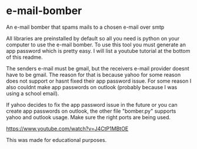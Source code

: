 # e-mail-bomber
An e-mail bomber that spams mails to a chosen e-mail over smtp

All libraries are preinstalled by default so all you need is python on your computer to use the e-mail bomber. To use this tool you must generate an app password which is pretty easy. I will list a youtube tutorial at the bottom of this readme.

The senders e-mail must be gmail, but the receivers e-mail provider doesnt have to be gmail. The reason for that is because yahoo for some reason does not support or hasnt fixed their app password issue. For some reason I also couldnt make app passwords on outlook (probably because I was using a school email). 

If yahoo decides to fix the app password issue in the future or you can create app passwords on outlook, the other file "bomber.py" supports yahoo and outlook usage. Make sure the right ports are being used.

https://www.youtube.com/watch?v=J4CtP1MBtOE

This was made for educational purposes.



